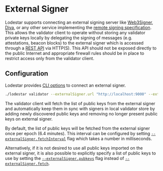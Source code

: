 # External Signer

Lodestar supports connecting an external signing server like [Web3Signer](https://docs.web3signer.consensys.io/), [Diva](https://docs.shamirlabs.org/),
or any other service implementing the [remote signing specification](https://github.com/ethereum/remote-signing-api). This allows the validator client
to operate without storing any validator private keys locally by delegating the signing of messages (e.g. attestations, beacon blocks) to the external signer
which is accessed through a [REST API](https://ethereum.github.io/remote-signing-api/) via HTTP(S). This API should not be exposed directly to the public
Internet and appropriate firewall rules should be in place to restrict access only from the validator client.

## Configuration

Lodestar provides [CLI options](./validator-cli.md#--externalsignerurl) to connect an external signer.

```sh
./lodestar validator --externalSigner.url "http://localhost:9000" --externalSigner.fetch
```

The validator client will fetch the list of public keys from the external signer and automatically keep them in sync with signers in local validator store
by adding newly discovered public keys and removing no longer present public keys on external signer.

By default, the list of public keys will be fetched from the external signer once per epoch (6.4 minutes). This interval can be configured by setting [`--externalSigner.fetchInterval`](./validator-cli.md#--externalsignerfetchinterval) flag which takes a number in milliseconds.

Alternatively, if it is not desired to use all public keys imported on the external signer, it is also possible to explicitly specify a list of public keys to use
by setting the [`--externalSigner.pubkeys`](./validator-cli.md#--externalsignerpubkeys) flag instead of [`--externalSigner.fetch`](./validator-cli.md#--externalsignerfetch).
